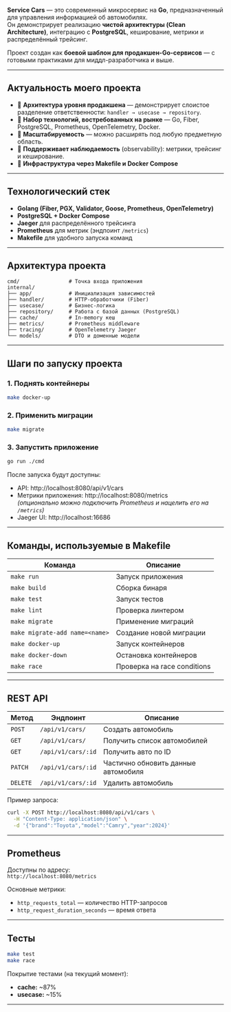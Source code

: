 **Service Cars** — это современный микросервис на **Go**, предназначенный для управления информацией об автомобилях.  
Он демонстрирует реализацию **чистой архитектуры (Clean Architecture)**, интеграцию с **PostgreSQL**, кеширование, метрики и распределённый трейсинг.  

Проект создан как **боевой шаблон для продакшен-Go-сервисов** — с готовыми практиками для миддл-разработчика и выше.  

---

## Актуальность моего проекта

- 🔹 **Архитектура уровня продакшена** — демонстрирует слоистое разделение ответственности: `handler → usecase → repository`.
- 🔹 **Набор технологий, востребованных на рынке** — Go, Fiber, PostgreSQL, Prometheus, OpenTelemetry, Docker.
- 🔹 **Масштабируемость** — можно расширять под любую предметную область.
- 🔹 **Поддерживает наблюдаемость** (observability): метрики, трейсинг и кеширование.
- 🔹 **Инфраструктура через Makefile и Docker Compose** 

---

## Технологический стек
- **Golang (Fiber, PGX, Validator, Goose, Prometheus, OpenTelemetry)**
- **PostgreSQL + Docker Compose**
- **Jaeger** для распределённого трейсинга
- **Prometheus** для метрик (эндпоинт `/metrics`)
- **Makefile** для удобного запуска команд

---

## Архитектура проекта
```
cmd/                # Точка входа приложения
internal/
├── app/            # Инициализация зависимостей
├── handler/        # HTTP-обработчики (Fiber)
├── usecase/        # Бизнес-логика
├── repository/     # Работа с базой данных (PostgreSQL)
├── cache/          # In-memory кеш
├── metrics/        # Prometheus middleware
├── tracing/        # OpenTelemetry Jaeger
└── models/         # DTO и доменные модели
```

---

## Шаги по запуску проекта

### 1. Поднять контейнеры
```bash
make docker-up
```

### 2. Применить миграции
```bash
make migrate
```

### 3. Запустить приложение
```bash
go run ./cmd
```

После запуска будут доступны:
- API: http://localhost:8080/api/v1/cars
- Метрики приложения: http://localhost:8080/metrics  
  *(опционально можно подключить Prometheus и нацелить его на `/metrics`)*
- Jaeger UI: http://localhost:16686

---

## Команды, используемые в Makefile
| Команда | Описание |
|----------|-----------|
| `make run` | Запуск приложения |
| `make build` | Сборка бинаря |
| `make test` | Запуск тестов |
| `make lint` | Проверка линтером |
| `make migrate` | Применение миграций |
| `make migrate-add name=<name>` | Создание новой миграции |
| `make docker-up` | Запуск контейнеров |
| `make docker-down` | Остановка контейнеров |
| `make race` | Проверка на race conditions |

---

## REST API

| Метод | Эндпоинт | Описание |
|--------|-----------|-----------|
| `POST` | `/api/v1/cars/` | Создать автомобиль |
| `GET` | `/api/v1/cars/` | Получить список автомобилей |
| `GET` | `/api/v1/cars/:id` | Получить авто по ID |
| `PATCH` | `/api/v1/cars/:id` | Частично обновить данные автомобиля |
| `DELETE` | `/api/v1/cars/:id` | Удалить автомобиль |

Пример запроса:
```bash
curl -X POST http://localhost:8080/api/v1/cars \
  -H "Content-Type: application/json" \
  -d '{"brand":"Toyota","model":"Camry","year":2024}'
```

---

## Prometheus
Доступны по адресу:  
`http://localhost:8080/metrics`

Основные метрики:
- `http_requests_total` — количество HTTP-запросов
- `http_request_duration_seconds` — время ответа

---

## Тесты
```bash
make test
make race
```

Покрытие тестами (на текущий момент):
- **cache:** ~87%
- **usecase:** ~15%

---
